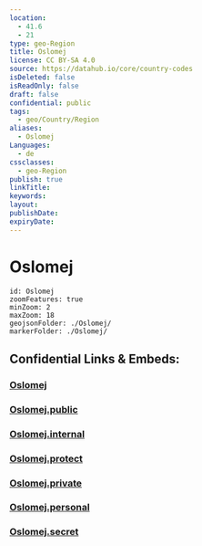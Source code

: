 ```yaml
---
location:
  - 41.6
  - 21
type: geo-Region
title: Oslomej
license: CC BY-SA 4.0
source: https://datahub.io/core/country-codes
isDeleted: false
isReadOnly: false
draft: false
confidential: public
tags:
  - geo/Country/Region
aliases:
  - Oslomej
Languages:
  - de
cssclasses:
  - geo-Region
publish: true
linkTitle:
keywords:
layout:
publishDate:
expiryDate:
---
```


# Oslomej

```leaflet
id: Oslomej
zoomFeatures: true 
minZoom: 2 
maxZoom: 18
geojsonFolder: ./Oslomej/
markerFolder: ./Oslomej/
```


## Confidential Links & Embeds: 

### [Oslomej](/_Standards/Earth/Continent/Europe/Europe~South/Macedonia~North/Municipalities~Macedonia/Oslomej.md) 

### [Oslomej.public](/_public/Earth/Continent/Europe/Europe~South/Macedonia~North/Municipalities~Macedonia/Oslomej.public.md) 

### [Oslomej.internal](/_internal/Earth/Continent/Europe/Europe~South/Macedonia~North/Municipalities~Macedonia/Oslomej.internal.md) 

### [Oslomej.protect](/_protect/Earth/Continent/Europe/Europe~South/Macedonia~North/Municipalities~Macedonia/Oslomej.protect.md) 

### [Oslomej.private](/_private/Earth/Continent/Europe/Europe~South/Macedonia~North/Municipalities~Macedonia/Oslomej.private.md) 

### [Oslomej.personal](/_personal/Earth/Continent/Europe/Europe~South/Macedonia~North/Municipalities~Macedonia/Oslomej.personal.md) 

### [Oslomej.secret](/_secret/Earth/Continent/Europe/Europe~South/Macedonia~North/Municipalities~Macedonia/Oslomej.secret.md)

